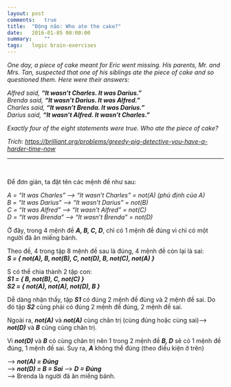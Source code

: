 ```yaml
---
layout: post
comments:   true
title:  "Động não: Who ate the cake?"
date:   2016-01-05 00:00:00
summary:    ""
tags:	logic brain-exercises
---
```


*One day, a piece of cake meant for Eric went missing. His parents, Mr. and Mrs. Tan, suspected that one of his siblings ate the piece of cake and so questioned them. Here were their answers:*

*Alfred said,* ***“It wasn’t Charles. It was Darius.”***<br>
*Brenda said,* ***“It wasn’t Darius. It was Alfred.”***<br>
*Charles said,* ***“It wasn’t Brenda. It was Darius.”***<br>
*Darius said,* ***“It wasn’t Alfred. It wasn’t Charles.”***

*Exactly four of the eight statements were true. Who ate the piece of cake?*

*Trích: https://brilliant.org/problems/greedy-pig-detective-you-have-a-harder-time-now*

---
<br>

Để đơn giản, ta đặt tên các mệnh đề như sau:

*A = “It was Charles” –> “It wasn’t Charles” = not(A) (phủ định của A)*<br>
*B = “It was Darius” –>  “It wasn’t Darius” = not(B)*<br>
*C = “It was Alfred” –>  “It wasn’t Alfred” = not(C)*<br>
*D = “It was Brenda” –>  “It wasn’t Brenda” = not(D)*

Ở đây, trong 4 mệnh đề ***A, B, C, D***, chỉ có 1 mệnh đề đúng vì chỉ có một người đã ăn miếng bánh.

Theo đề, 4 trong tập 8 mệnh đề sau là đúng, 4 mệnh đề còn lại là sai:<br>
***S = { not(A), B, not(B), C, not(D), B, not(C), not(A) }***

S có thể chia thành 2 tập con:<br>
***S1 = { B, not(B), C, not(C) }***<br>
***S2 = { not(A), not(A), not(D), B }***

Dễ dàng nhận thấy, tập ***S1*** có đúng 2 mệnh đề đùng và 2 mệnh đề sai. Do đó tập ***S2*** cũng phải có đúng 2 mệnh đề đúng, 2 mệnh đề sai.

Ngoài ra, ***not(A)*** và ***not(A)*** cùng chân trị (cùng đúng hoặc cùng sai)–> ***not(D)*** và ***B*** cũng cùng chân trị.

Vì ***not(D)*** và ***B*** có cùng chân trị nên 1 trong 2 mệnh đề ***B, D*** sẽ có 1 mệnh đề đúng, 1 mệnh đề sai. Suy ra, ***A*** không thể đúng (theo điều kiện ở trên)

–> ***not(A) = Đúng***<br>
–> ***not(D) = B = Sai*** –> ***D = Đúng***<br>
–> Brenda là người đã ăn miếng bánh.